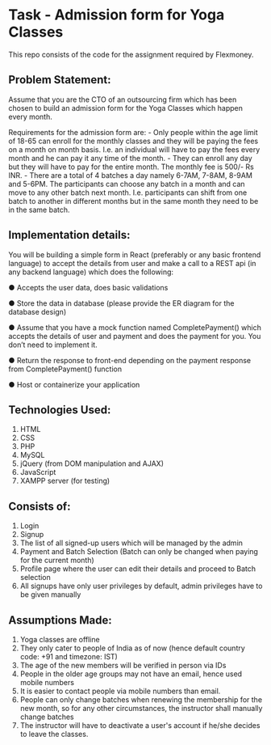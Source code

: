 # Task - Admission form for Yoga Classes
This repo consists of the code for the assignment required by Flexmoney.

## Problem Statement:
  Assume that you are the CTO of an outsourcing firm which has been chosen to build an
  admission form for the Yoga Classes which happen every month.
  
  Requirements for the admission form are:
    - Only people within the age limit of 18-65 can enroll for the monthly classes and they will
    be paying the fees on a month on month basis. I.e. an individual will have to pay the fees
    every month and he can pay it any time of the month.
    - They can enroll any day but they will have to pay for the entire month. The monthly fee is
    500/- Rs INR.
    - There are a total of 4 batches a day namely 6-7AM, 7-8AM, 8-9AM and 5-6PM. The
    participants can choose any batch in a month and can move to any other batch next
    month. I.e. participants can shift from one batch to another in different months but in the
    same month they need to be in the same batch.
  
  ## Implementation details:
  
  You will be building a simple form in React (preferably or any basic frontend language) to
  accept the details from user and make a call to a REST api (in any backend language) which
  does the following:
  
  ● Accepts the user data, does basic validations
  
  ● Store the data in database (please provide the ER diagram for the database design)
  
  ● Assume that you have a mock function named CompletePayment() which accepts the
  details of user and payment and does the payment for you. You don’t need to
  implement it.
  
  ● Return the response to front-end depending on the payment response from
  CompletePayment() function
  
  ● Host or containerize your application

## Technologies Used:
1. HTML
2. CSS
3. PHP
4. MySQL
5. jQuery (from DOM manipulation and AJAX)
6. JavaScript
7. XAMPP server (for testing)

## Consists of:
1. Login
2. Signup
3. The list of all signed-up users which will be managed by the admin
4. Payment and Batch Selection (Batch can only be changed when paying for the current month)
5. Profile page where the user can edit their details and proceed to Batch selection
6. All signups have only user privileges by default, admin privileges have to be given manually

## Assumptions Made: 
1. Yoga classes are offline
2. They only cater to people of India as of now (hence default country code: +91 and timezone: IST)
3. The age of the new members will be verified in person via IDs
4. People in the older age groups may not have an email, hence used mobile numbers
5. It is easier to contact people via mobile numbers than email.
6. People can only change batches when renewing the membership for the new month, so for any other circumstances, the instructor shall manually change batches
7. The instructor will have to deactivate a user's account if he/she decides to leave the classes.
